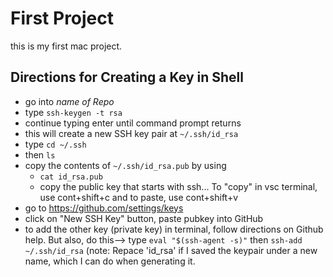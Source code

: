 # First Project 

this is my first mac project.

## Directions for Creating a Key in Shell 

- go into _name of Repo_
- type `ssh-keygen -t rsa`
- continue typing enter until command prompt returns
- this will create a new SSH key pair at `~/.ssh/id_rsa`
- type `cd ~/.ssh`
- then `ls`
- copy the contents of `~/.ssh/id_rsa.pub` by using 
  - `cat id_rsa.pub`
  - copy the public key that starts with ssh... To "copy" in vsc terminal, use cont+shift+c and to paste, use cont+shift+v
- go to https://github.com/settings/keys 
- click on "New SSH Key" button, paste pubkey into GitHub
- to add the other key (private key) in terminal, follow directions on Github help. But also, do this--> type   `eval "$(ssh-agent -s)"` then `ssh-add ~/.ssh/id_rsa` (note: Repace 'id_rsa' if I saved the keypair under a new name, which I can do when generating it. 
